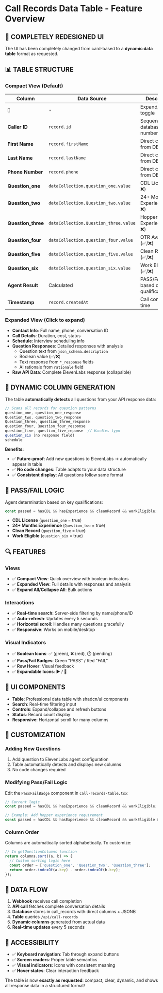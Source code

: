 # Call Records Data Table - Feature Overview

## 🎯 **COMPLETELY REDESIGNED UI**

The UI has been completely changed from card-based to a **dynamic data table** format as requested.

## 📊 **TABLE STRUCTURE**

### **Compact View (Default)**
| Column | Data Source | Description |
|--------|-------------|-------------|
| `🔽` | - | Expand/collapse toggle |
| **Caller ID** | `record.id` | Sequential database number |
| **First Name** | `record.firstName` | Direct column from DB |
| **Last Name** | `record.lastName` | Direct column from DB |
| **Phone Number** | `record.phone` | Direct column from DB |
| **Question_one** | `dataCollection.question_one.value` | CDL License (✅/❌) |
| **Question_two** | `dataCollection.Question_two.value` | 24+ Months Experience (✅/❌) |
| **Question_three** | `dataCollection.Question_three.value` | Hopper Experience (✅/❌) |
| **Question_four** | `dataCollection.question_four.value` | OTR Available (✅/❌) |
| **Question_five** | `dataCollection.question_five.value` | Clean Record (✅/❌) |
| **Question_six** | `dataCollection.question_six.value` | Work Eligible (✅/❌) |
| **Agent Result** | Calculated | PASS/FAIL based on key qualifications |
| **Timestamp** | `record.createdAt` | Call completion time |

### **Expanded View (Click to expand)**
- **Contact Info**: Full name, phone, conversation ID
- **Call Details**: Duration, cost, status
- **Schedule**: Interview scheduling info
- **Question Responses**: Detailed responses with analysis
  - Question text from `json_schema.description`
  - Boolean value (✅/❌)
  - Text response from `*_response` fields
  - AI rationale from `rationale` field
- **Raw API Data**: Complete ElevenLabs response (collapsible)

## 🔄 **DYNAMIC COLUMN GENERATION**

The table **automatically detects** all questions from your API response data:

```typescript
// Scans all records for question patterns
question_one, question_one_response
Question_two, question_two_response  
Question_three, question_three_response
question_four, Question_four_response
question_five, question_five_reponse  // Handles typo
question_six (no response field)
schedule
```

**Benefits:**
- ✅ **Future-proof**: Add new questions to ElevenLabs → automatically appear in table
- ✅ **No code changes**: Table adapts to your data structure
- ✅ **Consistent display**: All questions follow same format

## 🎯 **PASS/FAIL LOGIC**

Agent determination based on key qualifications:
```typescript
const passed = hasCDL && hasExperience && cleanRecord && workEligible;
```

- **CDL License** (`question_one` = true)
- **24+ Months Experience** (`Question_two` = true)  
- **Clean Record** (`question_five` = true)
- **Work Eligible** (`question_six` = true)

## 🔍 **FEATURES**

### **Views**
- ✅ **Compact View**: Quick overview with boolean indicators
- ✅ **Expanded View**: Full details with responses and analysis
- ✅ **Expand All/Collapse All**: Bulk actions

### **Interactions**
- ✅ **Real-time search**: Server-side filtering by name/phone/ID
- ✅ **Auto-refresh**: Updates every 5 seconds
- ✅ **Horizontal scroll**: Handles many questions gracefully
- ✅ **Responsive**: Works on mobile/desktop

### **Visual Indicators**
- ✅ **Boolean Icons**: ✅ (green), ❌ (red), ⏱️ (pending)
- ✅ **Pass/Fail Badges**: Green "PASS" / Red "FAIL"
- ✅ **Row Hover**: Visual feedback
- ✅ **Expandable Icons**: ▶️ / 🔽

## 🎨 **UI COMPONENTS**

- **Table**: Professional data table with shadcn/ui components
- **Search**: Real-time filtering input
- **Controls**: Expand/collapse and refresh buttons
- **Status**: Record count display
- **Responsive**: Horizontal scroll for many columns

## 🔧 **CUSTOMIZATION**

### **Adding New Questions**
1. Add question to ElevenLabs agent configuration
2. Table automatically detects and displays new columns
3. No code changes required

### **Modifying Pass/Fail Logic**
Edit the `PassFailBadge` component in `call-records-table.tsx`:
```typescript
// Current logic
const passed = hasCDL && hasExperience && cleanRecord && workEligible;

// Example: Add hopper experience requirement
const passed = hasCDL && hasExperience && cleanRecord && workEligible && hopperExp;
```

### **Column Order**
Columns are automatically sorted alphabetically. To customize:
```typescript
// In getQuestionColumns function
return columns.sort((a, b) => {
  // Custom sorting logic here
  const order = ['question_one', 'Question_two', 'Question_three'];
  return order.indexOf(a.key) - order.indexOf(b.key);
});
```

## 🎯 **DATA FLOW**

1. **Webhook** receives call completion
2. **API call** fetches complete conversation details  
3. **Database** stores in call_records with direct columns + JSONB
4. **Table** queries `/api/call-records` 
5. **Dynamic columns** generated from actual data
6. **Real-time updates** every 5 seconds

## 🚀 **ACCESSIBILITY**

- ✅ **Keyboard navigation**: Tab through expand buttons
- ✅ **Screen readers**: Proper table semantics
- ✅ **Visual indicators**: Icons with consistent meaning
- ✅ **Hover states**: Clear interaction feedback

The table is now **exactly as requested**: compact, clear, dynamic, and shows all response data in a structured format! 